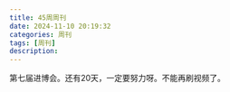 ```yaml
---
title: 45周周刊
date: 2024-11-10 20:19:32
categories: 周刊
tags: [周刊]
description: 
---
```

第七届进博会。还有20天，一定要努力呀。不能再刷视频了。